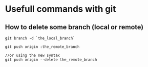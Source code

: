# Usefull commands with git

## How to delete some branch (local or remote)
```shel
git branch -d `the_local_branch`

git push origin :the_remote_branch

//or using the new syntax
git push origin --delete the_remote_branch
```


